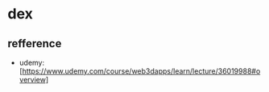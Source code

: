 # dex

## refference

- udemy: [https://www.udemy.com/course/web3dapps/learn/lecture/36019988#overview]
